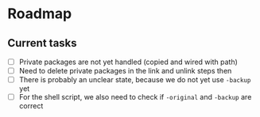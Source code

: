 # Roadmap

## Current tasks

-   [ ] Private packages are not yet handled (copied and wired with path)
-   [ ] Need to delete private packages in the link and unlink steps then
-   [ ] There is probably an unclear state, because we do not yet use `-backup` yet
-   [ ] For the shell script, we also need to check if `-original` and `-backup` are correct
